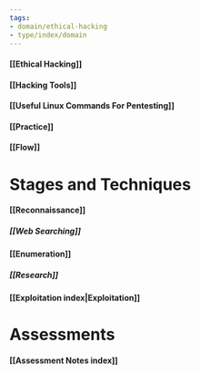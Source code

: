 ```yaml
---
tags:
- domain/ethical-hacking
- type/index/domain
---
```


#### [[Ethical Hacking]]
#### [[Hacking Tools]]
#### [[Useful Linux Commands For Pentesting]]
#### [[Practice]]

#### [[Flow]]
# Stages and Techniques

#### [[Reconnaissance]]
##### [[Web Searching]]
#### [[Enumeration]]
##### [[Research]]
#### [[Exploitation index|Exploitation]]

# Assessments
#### [[Assessment Notes index]]